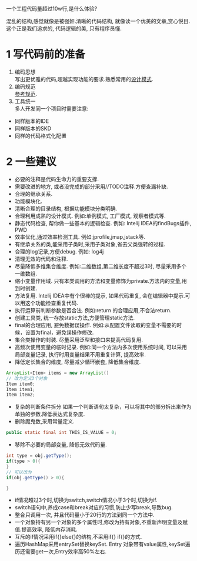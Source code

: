 <div class="jumbotron">
<p>一个工程代码量超过10w行,是什么体验?</p>
<p>混乱的结构,感觉就像是被强奸.清晰的代码结构, 就像读一个优美的文章,赏心悦目.这个正是我们追求的, 代码逻辑的美, 只有程序员懂.
</p>
</div>


1 写代码前的准备
===

1. 编码思想   
写出更优雅的代码,超越实现功能的要求.熟悉常用的[设计模式](http://dashidan.com/article/java/basic/20.html).
2. 编码规范   
[参考规范](http://dashidan.com/article/java/addenda/2.html).
3. 工具统一   
多人开发同一个项目时需要注意:
* 同样版本的IDE
* 同样版本的SKD
* 同样的代码格式化配置

2 一些建议
===

* 必要的注释是代码生命力的重要支撑.
* 需要改进的地方, 或者没完成的部分采用//TODO注释.方便查漏补缺.
* 合理的继承关系.
* 功能模块化.
* 清晰合理的目录结构, 根据功能模块分类明确.
* 合理利用成熟的设计模式.
	例如:单例模式, 工厂模式, 观察者模式等.
* 静态代码检查, 帮你做一些基本的逻辑检查.
	例如: Intelij IDEA的findBugs插件, PWD
* 效率优化,通过效率检测工具.
	例如:jprofile,jmap,jstack等.
* 有继承关系的类,能采用子类时,采用子类对象,省去父类强转的过程.
* 合理的log记录,方便debug.
	例如: log4j
* 清理无效的代码和注释.
* 尽量降低多维集合维度.
	例如:二维数组,第二维长度不超过3时, 尽量采用多个一维数组.
* 缩小变量作用域.
	只有本类调用的方法和变量修饰为private.方法内的变量,用到时创建.
* 方法复用.
	Intelij IDEA中有个很棒的提示, 如果代码重复, 会在编辑器中提示.可以用这个功能检查重复代码.
* 执行运算前判断参数是否合法.
	例如:return 的合理应用,不合法return.
* 创建工具类, 统一存放static方法,方便管理static方法.	
* final的合理应用, 避免数据误操作.
	例如:从配置文件读取的变量不需要的时候，设置为final，避免误操作修改.
* 集合类操作的封装.
	尽量采用泛型和接口来提高代码复用.
* 高频次使用变量的临时记录.
	例如:同一个方法内多次使用系统时间, 可以采用局部变量记录, 执行时用变量结果不用重复计算, 提高效率.
* 降低定长集合的维度, 尽量减少循环嵌套, 降低集合维度.
```java
ArrayList<Item> items = new ArrayList()
// 改为定义3个对象
Item item0;
Item item1;
Item item2;
```
* 复杂的判断条件拆分
如果一个判断语句太复杂，可以将其中的部分拆出来作为单独的参数.降低表达式复杂度.
* 删除魔鬼数,采用常量定义.
```java
public static final int THIS_IS_VALUE = 0;
```
* 移除不必要的局部变量, 降低无效代码量.
```java
int type = obj.getType();
if(type > 0){
}
// 可以改为
if(obj.getType() > 0){

}
```
* if情况超过3个时,切换为switch,switch情况小于3个时,切换为if.
* switch语句中,养成case和break对应的习惯,防止少写break,导致bug.
* 整合只调用一次, 并且代码量小于20行的方法到同一个方法中.
* 一个对象持有另一个对象的多个属性时,修改为持有对象,不重新声明变量及赋值.提高效率, 降低内存消耗.
* 互斥的if情况采用if{}else{}的结构,不采用if{} if{}的方式.
* 遍历HashMap采用entrySet替换keySet.
	Entry 对象带有value属性,keySet遍历还需要get一次,Entry效率高50%左右.